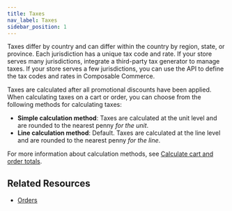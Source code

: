 ```yaml
---
title: Taxes
nav_label: Taxes
sidebar_position: 1
---
```


Taxes differ by country and can differ within the country by region, state, or province. Each jurisdiction has a unique tax code and rate. If your store serves many jurisdictions, integrate a third-party tax generator to manage taxes. If your store serves a few jurisdictions, you can use the API to define the tax codes and rates in Composable Commerce.

Taxes are calculated after all promotional discounts have been applied. When calculating taxes on a cart or order, you can choose from the following methods for calculating taxes:

- **Simple calculation method**: Taxes are calculated at the unit level and are rounded to the nearest penny *for the unit*.
- **Line calculation method**: Default. Taxes are calculated at the line level and are rounded to the nearest penny *for the line*.

For more information about calculation methods, see [Calculate cart and order totals](/docs/commerce-cloud/carts/calculate-totals).

## Related Resources

- [Orders](/docs/commerce-cloud/orders)
